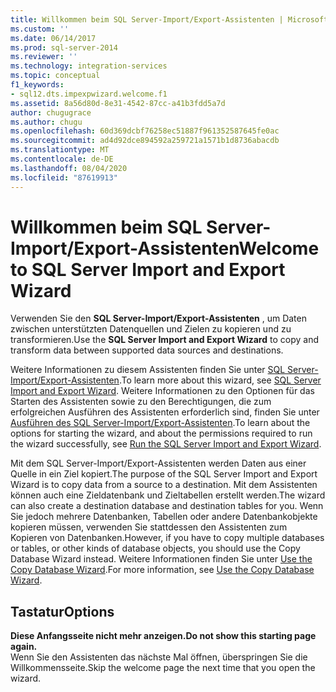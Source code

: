 ```yaml
---
title: Willkommen beim SQL Server-Import/Export-Assistenten | Microsoft-Dokumentation
ms.custom: ''
ms.date: 06/14/2017
ms.prod: sql-server-2014
ms.reviewer: ''
ms.technology: integration-services
ms.topic: conceptual
f1_keywords:
- sql12.dts.impexpwizard.welcome.f1
ms.assetid: 8a56d80d-8e31-4542-87cc-a41b3fdd5a7d
author: chugugrace
ms.author: chugu
ms.openlocfilehash: 60d369dcbf76258ec51887f961352587645fe0ac
ms.sourcegitcommit: ad4d92dce894592a259721a1571b1d8736abacdb
ms.translationtype: MT
ms.contentlocale: de-DE
ms.lasthandoff: 08/04/2020
ms.locfileid: "87619913"
---
```

# <a name="welcome-to-sql-server-import-and-export-wizard"></a><span data-ttu-id="bb888-102">Willkommen beim SQL Server-Import/Export-Assistenten</span><span class="sxs-lookup"><span data-stu-id="bb888-102">Welcome to SQL Server Import and Export Wizard</span></span>
  <span data-ttu-id="bb888-103">Verwenden Sie den **SQL Server-Import/Export-Assistenten** , um Daten zwischen unterstützten Datenquellen und Zielen zu kopieren und zu transformieren.</span><span class="sxs-lookup"><span data-stu-id="bb888-103">Use the **SQL Server Import and Export Wizard** to copy and transform data between supported data sources and destinations.</span></span>  
  
 <span data-ttu-id="bb888-104">Weitere Informationen zu diesem Assistenten finden Sie unter [SQL Server-Import/Export-Assistenten](import-and-export-data-with-the-sql-server-import-and-export-wizard.md).</span><span class="sxs-lookup"><span data-stu-id="bb888-104">To learn more about this wizard, see [SQL Server Import and Export Wizard](import-and-export-data-with-the-sql-server-import-and-export-wizard.md).</span></span> <span data-ttu-id="bb888-105">Weitere Informationen zu den Optionen für das Starten des Assistenten sowie zu den Berechtigungen, die zum erfolgreichen Ausführen des Assistenten erforderlich sind, finden Sie unter [Ausführen des SQL Server-Import/Export-Assistenten](start-the-sql-server-import-and-export-wizard.md).</span><span class="sxs-lookup"><span data-stu-id="bb888-105">To learn about the options for starting the wizard, and about the permissions required to run the wizard successfully, see [Run the SQL Server Import and Export Wizard](start-the-sql-server-import-and-export-wizard.md).</span></span>  
  
 <span data-ttu-id="bb888-106">Mit dem SQL Server-Import/Export-Assistenten werden Daten aus einer Quelle in ein Ziel kopiert.</span><span class="sxs-lookup"><span data-stu-id="bb888-106">The purpose of the SQL Server Import and Export Wizard is to copy data from a source to a destination.</span></span> <span data-ttu-id="bb888-107">Mit dem Assistenten können auch eine Zieldatenbank und Zieltabellen erstellt werden.</span><span class="sxs-lookup"><span data-stu-id="bb888-107">The wizard can also create a destination database and destination tables for you.</span></span> <span data-ttu-id="bb888-108">Wenn Sie jedoch mehrere Datenbanken, Tabellen oder andere Datenbankobjekte kopieren müssen, verwenden Sie stattdessen den Assistenten zum Kopieren von Datenbanken.</span><span class="sxs-lookup"><span data-stu-id="bb888-108">However, if you have to copy multiple databases or tables, or other kinds of database objects, you should use the Copy Database Wizard instead.</span></span> <span data-ttu-id="bb888-109">Weitere Informationen finden Sie unter [Use the Copy Database Wizard](../../relational-databases/databases/use-the-copy-database-wizard.md).</span><span class="sxs-lookup"><span data-stu-id="bb888-109">For more information, see [Use the Copy Database Wizard](../../relational-databases/databases/use-the-copy-database-wizard.md).</span></span>  
  
## <a name="options"></a><span data-ttu-id="bb888-110">Tastatur</span><span class="sxs-lookup"><span data-stu-id="bb888-110">Options</span></span>  
 <span data-ttu-id="bb888-111">**Diese Anfangsseite nicht mehr anzeigen.**</span><span class="sxs-lookup"><span data-stu-id="bb888-111">**Do not show this starting page again.**</span></span>  
 <span data-ttu-id="bb888-112">Wenn Sie den Assistenten das nächste Mal öffnen, überspringen Sie die Willkommensseite.</span><span class="sxs-lookup"><span data-stu-id="bb888-112">Skip the welcome page the next time that you open the wizard.</span></span>  
  
  

